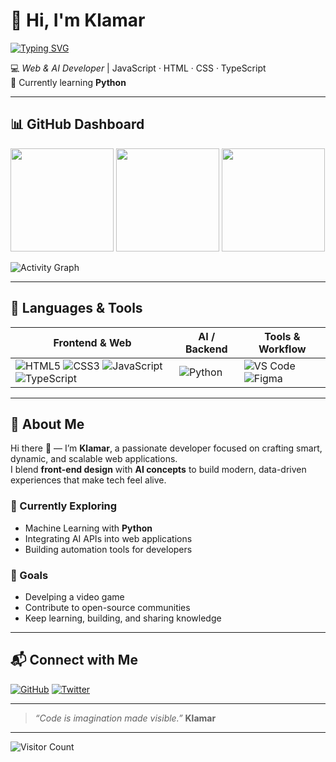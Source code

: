 <!--
  🧠 Dark-Themed Developer Dashboard Profile README
  Author: Klamar (@trvrklamar)
  Inspired by OnCloud125252’s layout
-->

# 👋 Hi, I'm **Klamar**

[![Typing SVG](https://readme-typing-svg.demolab.com?font=Fira+Code&pause=1000&color=00FFFF&width=450&lines=Web+Developer;AI+Enthusiast;Designer;Lifelong+Learner)](https://github.com/trvrklamar)

💻 *Web & AI Developer* | JavaScript · HTML · CSS · TypeScript  
🌱 Currently learning **Python**

---

## 📊 GitHub Dashboard

<p align="left">
  <img src="https://github-readme-stats.vercel.app/api?username=trvrklamar&show_icons=true&theme=tokyonight&hide_border=true" height="165" />
  <img src="https://github-readme-streak-stats.herokuapp.com/?user=trvrklamar&theme=tokyonight&hide_border=true" height="165" />
  <img src="https://github-readme-stats.vercel.app/api/top-langs/?username=trvrklamar&layout=compact&theme=tokyonight&hide_border=true" height="165" />
</p>

![Activity Graph](https://github-readme-activity-graph.vercel.app/graph?username=trvrklamar&theme=tokyo-night&hide_border=true)

---

## 🧰 Languages & Tools

| Frontend & Web | AI / Backend | Tools & Workflow |
|----------------|--------------|------------------|
| ![HTML5](https://img.shields.io/badge/HTML5-E34F26?style=flat&logo=html5&logoColor=white) ![CSS3](https://img.shields.io/badge/CSS3-1572B6?style=flat&logo=css3&logoColor=white) ![JavaScript](https://img.shields.io/badge/JavaScript-F7DF1E?style=flat&logo=javascript&logoColor=black) ![TypeScript](https://img.shields.io/badge/TypeScript-3178C6?style=flat&logo=typescript&logoColor=white) | ![Python](https://img.shields.io/badge/Python-3776AB?style=flat&logo=python&logoColor=white) | ![VS Code](https://img.shields.io/badge/VS%20Code-0078D4?style=flat&logo=visualstudiocode&logoColor=white) ![Figma](https://img.shields.io/badge/Figma-F24E1E?style=flat&logo=figma&logoColor=white) |

---

## 🚀 About Me

Hi there 👋 — I’m **Klamar**, a passionate developer focused on crafting smart, dynamic, and scalable web applications.  
I blend **front-end design** with **AI concepts** to build modern, data-driven experiences that make tech feel alive.  

### 🌱 Currently Exploring
- Machine Learning with **Python**
- Integrating AI APIs into web applications
- Building automation tools for developers

### 🎯 Goals
- Develping a video game  
- Contribute to open-source communities  
- Keep learning, building, and sharing knowledge  

---

## 📬 Connect with Me

[![GitHub](https://img.shields.io/badge/GitHub-181717?style=for-the-badge&logo=github&logoColor=white)](https://github.com/trvrklamar)
[![Twitter](https://img.shields.io/badge/Twitter-000000?style=for-the-badge&logo=x&logoColor=white)](https://twitter.com/trvrklamar)

---

> _“Code is imagination made visible.”_  **Klamar**

---

![Visitor Count](https://komarev.com/ghpvc/?username=trvrklamar&label=Visitors&color=0e75b6&style=flat)

